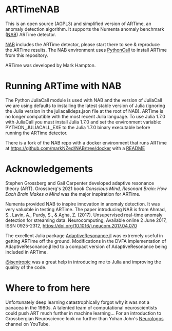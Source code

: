 # ARTimeNAB

This is an open source (AGPL3) and simplified version of ARTime, an anomaly detection algorithm.
It supports the Numenta anomaly benchmark ([NAB](https://github.com/numenta/NAB)) ARTime detector.

[NAB](https://github.com/numenta/NAB) includes the ARTime detector, please start there to see & reproduce the ARTime results. The NAB environment uses [PythonCall](https://github.com/cjdoris/PythonCall.jl) to install ARTime from this repository.

ARTime was developed by Mark Hampton.

# Running ARTime with NAB

The Python JuliaCall module is used with NAB and the version of JuliaCall we are using defaults to installing the latest stable version of Julia (ignoring the Julia version in the juliacalldeps.json file at the root of NAB). ARTime is no longer compatible with the most recent Julia language. To use Julia 1.7.0 with JuliaCall you must install Julia 1.7.0 and set the environment variable: PYTHON_JULIACALL_EXE to the Julia 1.7.0 binary executable before running the ARTime detector.

There is a fork of the NAB repo with a docker environment that runs ARTime at https://github.com/markNZed/NAB/tree/docker with a [README](https://github.com/markNZed/NAB/blob/docker/docker/README.txt) 

# Acknowledgements

Stephen Grossberg and Gail Carpenter developed adaptive resonance theory (ART). Grossberg's 2021 book *Conscious Mind, Resonant Brain: How Each Brain Makes a Mind* was the major inspiration for ARTime.

Numenta provided NAB to inspire innovation in anomaly detection. It was very valuable in testing ARTime. The paper introducing NAB is from Ahmad, S., Lavin, A., Purdy, S., & Agha, Z. (2017). Unsupervised real-time anomaly detection for streaming data. Neurocomputing, Available online 2 June 2017, ISSN 0925-2312, https://doi.org/10.1016/j.neucom.2017.04.070

The excellent Julia package [AdaptiveResonance.jl](https://github.com/AP6YC/AdaptiveResonance.jl) was extremely useful in getting ARTime off the ground. Modifications in the DVFA implementation of AdaptiveResonance.jl led to a compact version of AdaptiveResonance being included in ARTime. 

[@isentropic](https://github.com/isentropic) was a great help in introducing me to Julia and improving the quality of the code.

# Where to from here

Unfortunately deep learning catastrophically forgot why it was not a panacea in the 1980s. A talented team of computational neuroscientists could push ART much further in machine learning... For an introduction to Grossbergian Neuroscience look no further than Yohan John's [Neurologos](https://www.youtube.com/watch?v=HrOxj-3hBiw&list=PLTEtXsHFKZTsxmKyVn69ZmLBxghBH1tNR) channel on YouTube.
